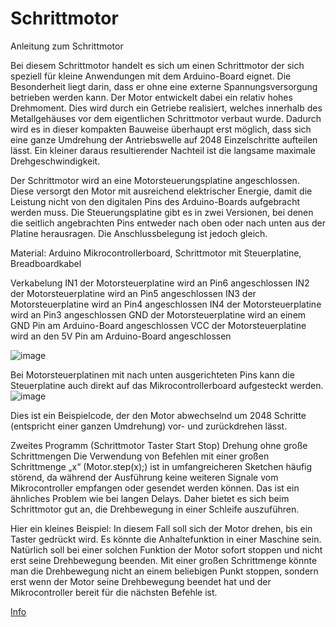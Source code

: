# Schrittmotor
Anleitung zum Schrittmotor

Bei diesem Schrittmotor handelt es sich um einen Schrittmotor der sich speziell für kleine Anwendungen mit dem Arduino-Board eignet. Die Besonderheit liegt darin, dass er ohne eine externe Spannungsversorgung betrieben werden kann. Der Motor entwickelt dabei ein relativ hohes Drehmoment. Dies wird durch ein Getriebe realisiert, welches innerhalb des Metallgehäuses vor dem eigentlichen Schrittmotor verbaut wurde. Dadurch wird es in dieser kompakten Bauweise überhaupt erst möglich, dass sich eine ganze Umdrehung der Antriebswelle auf 2048 Einzelschritte aufteilen lässt. Ein kleiner daraus resultierender Nachteil ist die langsame maximale Drehgeschwindigkeit.

Der Schrittmotor wird an eine Motorsteuerungsplatine angeschlossen. Diese versorgt den Motor mit ausreichend elektrischer Energie, damit die Leistung nicht von den digitalen Pins des Arduino-Boards aufgebracht werden muss. Die Steuerungsplatine gibt es in zwei Versionen, bei denen die seitlich angebrachten Pins entweder nach oben oder nach unten aus der Platine herausragen. Die Anschlussbelegung ist jedoch gleich.

Material: Arduino Mikrocontrollerboard, Schrittmotor mit Steuerplatine, Breadboardkabel 

Verkabelung
IN1 der Motorsteuerplatine wird an Pin6 angeschlossen
IN2 der Motorsteuerplatine wird an Pin5 angeschlossen
IN3 der Motorsteuerplatine wird an Pin4 angeschlossen
IN4 der Motorsteuerplatine wird an Pin3 angeschlossen
GND der Motorsteuerplatine wird an einem GND Pin am Arduino-Board angeschlossen
VCC der Motorsteuerplatine wird an den 5V Pin am Arduino-Board angeschlossen

![image](https://github.com/user-attachments/assets/6f700544-e8c5-445e-be69-57ba197e20bb)


Bei Motorsteuerplatinen mit nach unten ausgerichteten Pins kann die Steuerplatine auch direkt auf das Mikrocontrollerboard aufgesteckt werden.
![image](https://github.com/user-attachments/assets/ab9a7394-2334-455a-84ca-9655f913cd02)


Dies ist ein Beispielcode, der den Motor abwechselnd um 2048 Schritte (entspricht einer ganzen Umdrehung) vor- und zurückdrehen lässt.



Zweites Programm (Schrittmotor Taster Start Stop)
Drehung ohne große Schrittmengen
Die Verwendung von Befehlen mit einer großen Schrittmenge „x“ (Motor.step(x);) ist in umfangreicheren Sketchen häufig störend, da während der Ausführung keine weiteren Signale vom Mikrocontroller empfangen oder gesendet werden können. Das ist ein ähnliches Problem wie bei langen Delays. Daher bietet es sich beim Schrittmotor gut an, die Drehbewegung in einer Schleife auszuführen.

Hier ein kleines Beispiel:
In diesem Fall soll sich der Motor drehen, bis ein Taster gedrückt wird. Es könnte die Anhaltefunktion in einer Maschine sein. Natürlich soll bei einer solchen Funktion der Motor sofort stoppen und nicht erst seine Drehbewegung beenden. Mit einer großen Schrittmenge könnte man die Drehbewegung nicht an einem beliebigen Punkt stoppen, sondern erst wenn der Motor seine Drehbewegung beendet hat und der Mikrocontroller bereit für die nächsten Befehle ist.



[Info](https://funduino.de/nr-15-schrittmotor)
